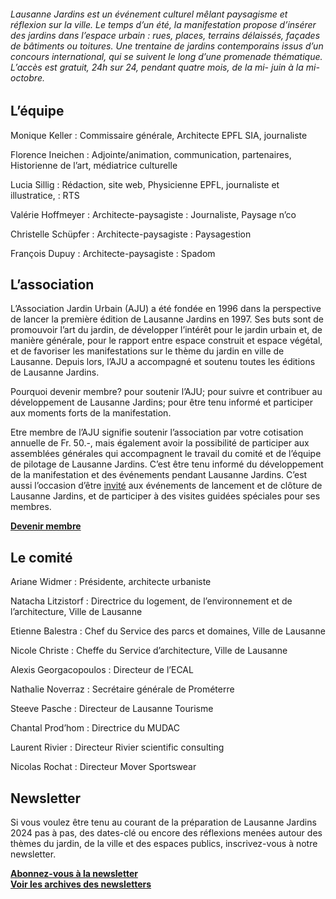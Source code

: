 ###### Lausanne Jardins est un événement culturel mêlant paysagisme et réflexion sur la ville. Le temps d’un été, la manifestation propose d’insérer des jardins dans l’espace urbain : rues, places, terrains délaissés, façades de bâtiments ou toitures. Une trentaine de jardins contemporains issus d’un concours international, qui se suivent le long d’une promenade thématique. L’accès est gratuit, 24h sur 24, pendant quatre mois, de la mi- juin à la mi-octobre.


## L’équipe

Monique Keller 
: Commissaire générale, Architecte EPFL SIA, journaliste

Florence Ineichen
: Adjointe/animation, communication, partenaires, Historienne de l’art, médiatrice culturelle 

Lucia Sillig
: Rédaction, site web, Physicienne EPFL, journaliste et illustratice, 
: RTS

Valérie Hoffmeyer 
: Architecte-paysagiste
: Journaliste, Paysage n’co

Christelle Schüpfer 
: Architecte-paysagiste
: Paysagestion

François Dupuy
: Architecte-paysagiste
: Spadom

## L’association

L’Association Jardin Urbain (AJU) a été fondée en 1996 dans la perspective de lancer la première édition de Lausanne Jardins en 1997. Ses buts sont de promouvoir l’art du jardin, de développer l’intérêt pour le jardin urbain et, de manière générale, pour le rapport entre espace construit et espace végétal, et de favoriser les manifestations sur le thème du jardin en ville de Lausanne. Depuis lors, l’AJU a accompagné et soutenu toutes les éditions de Lausanne Jardins.

Pourquoi devenir membre?
pour soutenir l’AJU;
pour suivre et contribuer au développement de Lausanne Jardins;
pour être tenu informé et participer aux moments forts de la manifestation.

Etre membre de l’AJU signifie soutenir l’association par votre cotisation annuelle de Fr. 50.-, mais également avoir la possibilité de participer aux assemblées générales qui accompagnent le travail du comité et de l’équipe de pilotage de Lausanne Jardins. C’est être tenu informé du développement de la manifestation et des événements pendant Lausanne Jardins. C’est aussi l’occasion d’être [invité](#) aux événements de lancement et de clôture de Lausanne Jardins, et de participer à des visites guidées spéciales pour ses membres. 

<strong><a href="mailto:no-one@snai1mai1.com?subject=Inscription association Lausanne Jardins&body=Bonjour,%0D%0A %0D%0AJe souhaite rejoindre l'association.%0D%0A %0D%0A Nom :%0D%0APrénom :%0D%0AProfession :%0D%0AEntreprise :%0D%0AAdresse postale :">Devenir membre</a></strong>

## Le comité 

Ariane Widmer
: Présidente, architecte urbaniste

Natacha Litzistorf
: Directrice du logement, de l’environnement et de l’architecture, Ville de Lausanne 

Etienne Balestra
: Chef du Service des parcs et domaines, Ville de Lausanne 

Nicole Christe
: Cheffe du Service d’architecture, Ville de Lausanne 

Alexis Georgacopoulos
: Directeur de l’ECAL 

Nathalie Noverraz
: Secrétaire générale de Prométerre 

Steeve Pasche
: Directeur de Lausanne Tourisme 

Chantal Prod’hom
: Directrice du MUDAC 

Laurent Rivier
: Directeur Rivier scientific consulting 

Nicolas Rochat
: Directeur Mover Sportswear

## Newsletter

Si vous voulez être tenu au courant de la préparation de Lausanne Jardins 2024 pas à pas, des dates-clé ou encore des réflexions menées autour des thèmes du jardin, de la ville et des espaces publics, inscrivez-vous à notre newsletter.

**[Abonnez-vous à la newsletter](https://lausannejardins.us5.list-manage.com/subscribe?u=4e331970f865e88c60558fab4&id=be32bcf42d)**  
**[Voir les archives des newsletters](https://us5.campaign-archive.com/home/?u=4e331970f865e88c60558fab4&id=be32bcf42d)**
